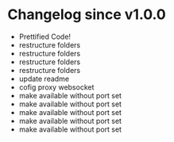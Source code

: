 # Changelog since v1.0.0
- Prettified Code! 
- restructure folders 
- restructure folders 
- restructure folders 
- restructure folders 
- update readme 
- cofig proxy websocket 
- make available without port set 
- make available without port set 
- make available without port set 
- make available without port set 
- make available without port set 
